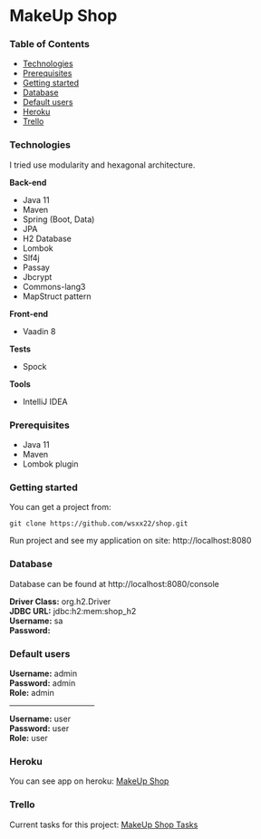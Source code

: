 # MakeUp Shop

### Table of Contents
* [Technologies](#technologies)
* [Prerequisites](#prerequisites)
* [Getting started](#getting-started)
* [Database](#database)
* [Default users](#default-users)
* [Heroku](#heroku)
* [Trello](#trello)

### Technologies
<p>I tried use modularity and hexagonal architecture.</p>

<b>Back-end</b>
* Java 11
* Maven
* Spring (Boot, Data)
* JPA
* H2 Database
* Lombok
* Slf4j
* Passay
* Jbcrypt
* Commons-lang3
* MapStruct pattern

<b>Front-end</b>
* Vaadin 8

<b>Tests</b>
* Spock

<b>Tools</b>
* IntelliJ IDEA

### Prerequisites
* Java 11
* Maven
* Lombok plugin

### Getting started
You can get a project from:
```
git clone https://github.com/wsxx22/shop.git
```
Run project and see my application on site: http://localhost:8080

### Database
Database can be found at http://localhost:8080/console

<b>Driver Class:</b> org.h2.Driver<br/>
<b>JDBC URL:</b> jdbc:h2:mem:shop_h2<br/>
<b>Username:</b> sa<br/>
<b>Password:</b> <br/>

### Default users

<b>Username:</b> admin<br/>
<b>Password:</b> admin<br/>
<b>Role:</b> admin<hr width="150px">
<b>Username:</b> user<br/>
<b>Password:</b> user<br/>
<b>Role:</b> user<br/>

### Heroku

You can see app on heroku:
<a href="https://makeupshop.herokuapp.com" target="_blank">MakeUp Shop</a>

### Trello

Current tasks for this project:
<a href="https://trello.com/b/xIs6PpGv/shop" target="_blank">MakeUp Shop Tasks</a>
